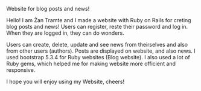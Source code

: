 Website for blog posts and news!

Hello! I am Žan Tramte and I made a website with Ruby on Rails for creting blog posts and news!
Users can register, reste their password and log in. When they are logged in, they can do wonders.

Users can create, delete, update and see news from theirselves and also from other users (authors). 
Posts are displayed on website, and also news. I used bootstrap 5.3.4 for Ruby websites (Blog website).
I also used a lot of Ruby gems, which helped me for making website more officient and responsive.

I hope you will enjoy using my Website, cheers!
